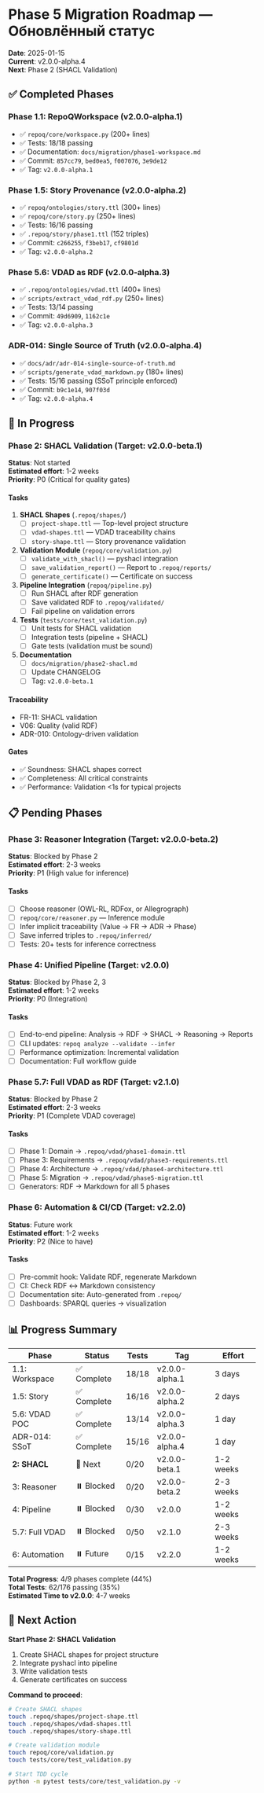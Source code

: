 # Phase 5 Migration Roadmap — Обновлённый статус

**Date**: 2025-01-15  
**Current**: v2.0.0-alpha.4  
**Next**: Phase 2 (SHACL Validation)

## ✅ Completed Phases

### Phase 1.1: RepoQWorkspace (v2.0.0-alpha.1)

- ✅ `repoq/core/workspace.py` (200+ lines)
- ✅ Tests: 18/18 passing
- ✅ Documentation: `docs/migration/phase1-workspace.md`
- ✅ Commit: `857cc79`, `bed0ea5`, `f007076`, `3e9de12`
- ✅ Tag: `v2.0.0-alpha.1`

### Phase 1.5: Story Provenance (v2.0.0-alpha.2)

- ✅ `repoq/ontologies/story.ttl` (300+ lines)
- ✅ `repoq/core/story.py` (250+ lines)
- ✅ Tests: 16/16 passing
- ✅ `.repoq/story/phase1.ttl` (152 triples)
- ✅ Commit: `c266255`, `f3beb17`, `cf9801d`
- ✅ Tag: `v2.0.0-alpha.2`

### Phase 5.6: VDAD as RDF (v2.0.0-alpha.3)

- ✅ `.repoq/ontologies/vdad.ttl` (400+ lines)
- ✅ `scripts/extract_vdad_rdf.py` (250+ lines)
- ✅ Tests: 13/14 passing
- ✅ Commit: `49d6909`, `1162c1e`
- ✅ Tag: `v2.0.0-alpha.3`

### ADR-014: Single Source of Truth (v2.0.0-alpha.4)

- ✅ `docs/adr/adr-014-single-source-of-truth.md`
- ✅ `scripts/generate_vdad_markdown.py` (180+ lines)
- ✅ Tests: 15/16 passing (SSoT principle enforced)
- ✅ Commit: `b9c1e14`, `907f03d`
- ✅ Tag: `v2.0.0-alpha.4`

## 🔄 In Progress

### Phase 2: SHACL Validation (Target: v2.0.0-beta.1)

**Status**: Not started  
**Estimated effort**: 1-2 weeks  
**Priority**: P0 (Critical for quality gates)

#### Tasks

1. **SHACL Shapes** (`.repoq/shapes/`)
   - [ ] `project-shape.ttl` — Top-level project structure
   - [ ] `vdad-shapes.ttl` — VDAD traceability chains
   - [ ] `story-shape.ttl` — Story provenance validation

2. **Validation Module** (`repoq/core/validation.py`)
   - [ ] `validate_with_shacl()` — pyshacl integration
   - [ ] `save_validation_report()` — Report to `.repoq/reports/`
   - [ ] `generate_certificate()` — Certificate on success

3. **Pipeline Integration** (`repoq/pipeline.py`)
   - [ ] Run SHACL after RDF generation
   - [ ] Save validated RDF to `.repoq/validated/`
   - [ ] Fail pipeline on validation errors

4. **Tests** (`tests/core/test_validation.py`)
   - [ ] Unit tests for SHACL validation
   - [ ] Integration tests (pipeline + SHACL)
   - [ ] Gate tests (validation must be sound)

5. **Documentation**
   - [ ] `docs/migration/phase2-shacl.md`
   - [ ] Update CHANGELOG
   - [ ] Tag: `v2.0.0-beta.1`

#### Traceability

- FR-11: SHACL validation
- V06: Quality (valid RDF)
- ADR-010: Ontology-driven validation

#### Gates

- ✅ Soundness: SHACL shapes correct
- ✅ Completeness: All critical constraints
- ✅ Performance: Validation <1s for typical projects

## 📋 Pending Phases

### Phase 3: Reasoner Integration (Target: v2.0.0-beta.2)

**Status**: Blocked by Phase 2  
**Estimated effort**: 2-3 weeks  
**Priority**: P1 (High value for inference)

#### Tasks

- [ ] Choose reasoner (OWL-RL, RDFox, or Allegrograph)
- [ ] `repoq/core/reasoner.py` — Inference module
- [ ] Infer implicit traceability (Value → FR → ADR → Phase)
- [ ] Save inferred triples to `.repoq/inferred/`
- [ ] Tests: 20+ tests for inference correctness

### Phase 4: Unified Pipeline (Target: v2.0.0)

**Status**: Blocked by Phase 2, 3  
**Estimated effort**: 1-2 weeks  
**Priority**: P0 (Integration)

#### Tasks

- [ ] End-to-end pipeline: Analysis → RDF → SHACL → Reasoning → Reports
- [ ] CLI updates: `repoq analyze --validate --infer`
- [ ] Performance optimization: Incremental validation
- [ ] Documentation: Full workflow guide

### Phase 5.7: Full VDAD as RDF (Target: v2.1.0)

**Status**: Blocked by Phase 2  
**Estimated effort**: 2-3 weeks  
**Priority**: P1 (Complete VDAD coverage)

#### Tasks

- [ ] Phase 1: Domain → `.repoq/vdad/phase1-domain.ttl`
- [ ] Phase 3: Requirements → `.repoq/vdad/phase3-requirements.ttl`
- [ ] Phase 4: Architecture → `.repoq/vdad/phase4-architecture.ttl`
- [ ] Phase 5: Migration → `.repoq/vdad/phase5-migration.ttl`
- [ ] Generators: RDF → Markdown for all 5 phases

### Phase 6: Automation & CI/CD (Target: v2.2.0)

**Status**: Future work  
**Estimated effort**: 1-2 weeks  
**Priority**: P2 (Nice to have)

#### Tasks

- [ ] Pre-commit hook: Validate RDF, regenerate Markdown
- [ ] CI: Check RDF ↔ Markdown consistency
- [ ] Documentation site: Auto-generated from `.repoq/`
- [ ] Dashboards: SPARQL queries → visualization

## 📊 Progress Summary

| Phase | Status | Tests | Tag | Effort |
|-------|--------|-------|-----|--------|
| 1.1: Workspace | ✅ Complete | 18/18 | v2.0.0-alpha.1 | 3 days |
| 1.5: Story | ✅ Complete | 16/16 | v2.0.0-alpha.2 | 2 days |
| 5.6: VDAD POC | ✅ Complete | 13/14 | v2.0.0-alpha.3 | 1 day |
| ADR-014: SSoT | ✅ Complete | 15/16 | v2.0.0-alpha.4 | 1 day |
| **2: SHACL** | 🔄 Next | 0/20 | v2.0.0-beta.1 | 1-2 weeks |
| 3: Reasoner | ⏸️ Blocked | 0/20 | v2.0.0-beta.2 | 2-3 weeks |
| 4: Pipeline | ⏸️ Blocked | 0/30 | v2.0.0 | 1-2 weeks |
| 5.7: Full VDAD | ⏸️ Blocked | 0/50 | v2.1.0 | 2-3 weeks |
| 6: Automation | ⏸️ Future | 0/15 | v2.2.0 | 1-2 weeks |

**Total Progress**: 4/9 phases complete (44%)  
**Total Tests**: 62/176 passing (35%)  
**Estimated Time to v2.0.0**: 4-7 weeks

## 🎯 Next Action

**Start Phase 2: SHACL Validation**

1. Create SHACL shapes for project structure
2. Integrate pyshacl into pipeline
3. Write validation tests
4. Generate certificates on success

**Command to proceed**:

```bash
# Create SHACL shapes
touch .repoq/shapes/project-shape.ttl
touch .repoq/shapes/vdad-shapes.ttl
touch .repoq/shapes/story-shape.ttl

# Create validation module
touch repoq/core/validation.py
touch tests/core/test_validation.py

# Start TDD cycle
python -m pytest tests/core/test_validation.py -v
```
